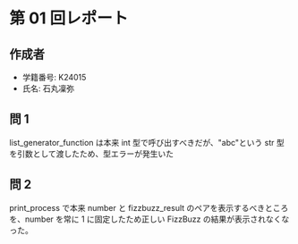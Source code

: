 # 第 01 回レポート

## 作成者

- 学籍番号: K24015
- 氏名: 石丸凜弥

## 問 1

list_generator_function は本来 int 型で呼び出すべきだが、"abc"という str 型を引数として渡したため、型エラーが発生いた

## 問 2

print_process で本来 number と fizzbuzz_result のペアを表示するべきところを、number を常に 1 に固定したため正しい FizzBuzz の結果が表示されなくなった。
